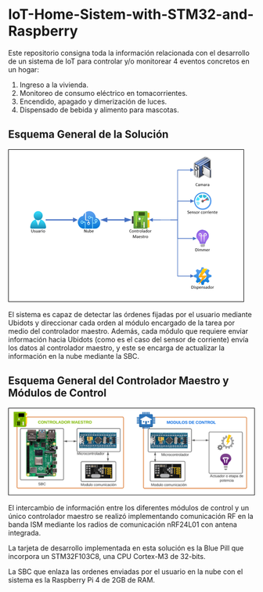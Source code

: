 # IoT-Home-Sistem-with-STM32-and-Raspberry

Este repositorio consigna toda la información relacionada con el desarrollo de un sistema de IoT para controlar y/o monitorear 4 eventos concretos en un hogar: 

1. Ingreso a la vivienda.
2. Monitoreo de consumo eléctrico en tomacorrientes.
3. Encendido, apagado y dimerización de luces.
4. Dispensado de bebida y alimento para mascotas.

## Esquema General de la Solución

![Etapa de Control y Alimentación](Imagenes/ESQUEMA_GENERAL.png)


El sistema es capaz de detectar las órdenes fijadas por el usuario mediante Ubidots y direccionar cada orden al módulo encargado de la tarea por medio del controlador maestro. Además, cada módulo que requiere enviar información hacia Ubidots (como es el caso del sensor de corriente) envía los datos al controlador maestro, y este se encarga de actualizar la información en la nube mediante la SBC.

## Esquema General del Controlador Maestro y Módulos de Control

![Etapa de Control y Alimentación](Imagenes/ESQUEMA_MAESTRO_MODULOS.png)

El intercambio de información entre los diferentes módulos de control y un único controlador maestro se realizó implementando comunicación RF en la banda ISM mediante los radios de comunicación nRF24L01 con antena integrada.

La tarjeta de desarrollo implementada en esta solución es la Blue Pill que incorpora un STM32F103C8, una CPU Cortex-M3 de 32-bits.

La SBC que enlaza las ordenes enviadas por el usuario en la nube con el sistema es la Raspberry Pi 4 de 2GB de RAM.

